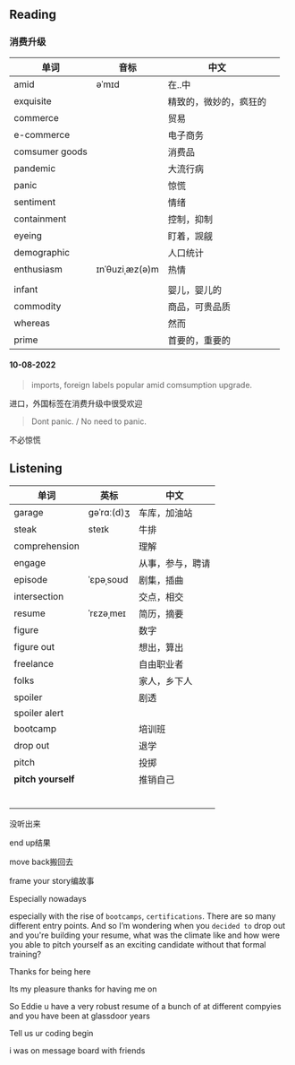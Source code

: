 ## Reading

### 消费升级

| 单词           | 音标           | 中文                   |      |
| -------------- | -------------- | ---------------------- | ---- |
| amid           | əˈmɪd          | 在..中                 |      |
| exquisite      |                | 精致的，微妙的，疯狂的 |      |
| commerce       |                | 贸易                   |      |
| e-commerce     |                | 电子商务               |      |
| comsumer goods |                | 消费品                 |      |
| pandemic       |                | 大流行病               |      |
| panic          |                | 惊慌                   |      |
| sentiment      |                | 情绪                   |      |
| containment    |                | 控制，抑制             |      |
| eyeing         |                | 盯着，觊觎             |      |
| demographic    |                | 人口统计               |      |
| enthusiasm     | ɪnˈθuziˌæz(ə)m | 热情                   |      |
|                |                |                        |      |
| infant         |                | 婴儿，婴儿的           |      |
| commodity      |                | 商品，可贵品质         |      |
| whereas        |                | 然而                   |      |
| prime          |                | 首要的，重要的         |      |



#### 10-08-2022

> imports, foreign labels popular amid comsumption upgrade.

进口，外国标签在消费升级中很受欢迎

> Dont panic. / No need to panic.

不必惊慌







## Listening

| 单词               | 英标       | 中文             |
| ------------------ | ---------- | ---------------- |
| garage             | ɡəˈrɑː(d)ʒ | 车库，加油站     |
| steak              | steɪk      | 牛排             |
| comprehension      |            | 理解             |
| engage             |            | 从事，参与，聘请 |
| episode            | ˈɛpəˌsoʊd  | 剧集，插曲       |
| intersection       |            | 交点，相交       |
| resume             | ˈrɛzəˌmeɪ  | 简历，摘要       |
| figure             |            | 数字             |
| figure out         |            | 想出，算出       |
| freelance          |            | 自由职业者       |
| folks              |            | 家人，乡下人     |
| spoiler            |            | 剧透             |
| spoiler alert      |            |                  |
| bootcamp           |            | 培训班           |
| drop out           |            | 退学             |
| pitch              |            | 投掷             |
| **pitch yourself** |            | 推销自己         |
|                    |            |                  |
|                    |            |                  |
|                    |            |                  |
|                    |            |                  |
|                    |            |                  |
|                    |            |                  |





没听出来

end up结果

move back搬回去

frame your story编故事

Especially nowadays



especially with the rise of `bootcamps`, `certifications`. There are so many different entry points. And so I’m wondering when you `decided to` drop out and you're building your resume, what was the climate like and how were you able to pitch yourself as an exciting candidate without that formal training?





Thanks for being here

Its my pleasure thanks for having me on 

So Eddie u have a very robust resume of a bunch of at different compyies and you have been at glassdoor years

Tell us ur coding begin

i was on message board with friends























